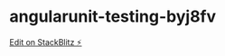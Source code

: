 # angularunit-testing-byj8fv

[Edit on StackBlitz ⚡️](https://stackblitz.com/edit/angularunit-testing-byj8fv)